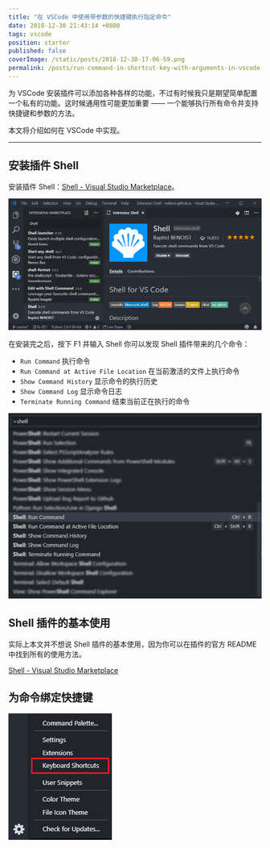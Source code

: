 ```yaml
---
title: "在 VSCode 中使用带参数的快捷键执行指定命令"
date: 2018-12-30 21:43:14 +0800
tags: vscode
position: starter
published: false
coverImage: /static/posts/2018-12-30-17-06-59.png
permalink: /posts/run-command-in-shortcut-key-with-arguments-in-vscode.html
---
```


为 VSCode 安装插件可以添加各种各样的功能，不过有时候我只是期望简单配置一个私有的功能。这时候通用性可能更加重要 —— 一个能够执行所有命令并支持快捷键和参数的方法。

本文将介绍如何在 VSCode 中实现。

---

<div id="toc"></div>

## 安装插件 Shell

安装插件 Shell：[Shell - Visual Studio Marketplace](https://marketplace.visualstudio.com/items?itemName=bbenoist.shell)。

![Shell 插件](/static/posts/2018-12-30-17-06-59.png)

在安装完之后，按下 F1 并输入 Shell 你可以发现 Shell 插件带来的几个命令：

- `Run Command` 执行命令
- `Run Command at Active File Location` 在当前激活的文件上执行命令
- `Show Command History` 显示命令的执行历史
- `Show Command Log` 显示命令日志
- `Terminate Running Command` 结束当前正在执行的命令

![Shell 命令带来的几个插件](/static/posts/2018-12-30-17-11-00.png)

## Shell 插件的基本使用

实际上本文并不想说 Shell 插件的基本使用，因为你可以在插件的官方 README 中找到所有的使用方法。

[Shell - Visual Studio Marketplace](https://marketplace.visualstudio.com/items?itemName=bbenoist.shell)

## 为命令绑定快捷键

![打开 VSCode 的快捷键设置](/static/posts/2018-12-30-17-12-49.png)





